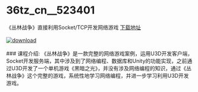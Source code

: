 # 36tz_cn__523401
《丛林战争》直接利用Socket/TCP开发网络游戏
[下载地址](http://www.36tz.cn/article/523401 "下载地址")
<br/></br>[![download](http://36tz.cn/muke_img/2018_08_2-36-300x170.png "下载地址")](http://www.36tz.cn/article/523401 "下载地址")
<br/></br>### 课程介绍:
《丛林战争》是一款完整的网络游戏案例，运用U3D开发客户端，Socket开发服务端，其中涉及到了网络编程、数据库和Unity的功能实现，之前通过U3D开发了一个单机游戏《黑暗之光》，并没有涉及网络编程的知识，通过《丛林战争》这个完整的游戏，系统性地学习网络编程，并进一步学习利用U3D开发游戏。


